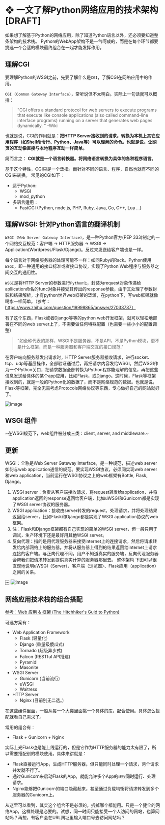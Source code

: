 # ❖ 一文了解Python网络应用的技术架构 [DRAFT]

如果想了解基于Python的网络应用，除了知道Python语言以外，还必须要知道整条架构的技术栈。
Python的WebApp架构不是一气呵成的，而是在每个环节都要挑选一个合适的模块最终组合在一起才能发挥作用。


## 理解CGI

要理解Python的WSGI之前，先要了解什么是`CGI`，了解CGI在网络应用中的作用。

`CGI (Common Gateway Interface)`，常听说但不太明白。实际上一句话就可以概括：

> "CGI offers a standard protocol for web servers to execute programs that execute like console applications (also called command-line interface programs) running on a server that generates web pages dynamically. " -Wiki

也就是说，CGI的作用就是：**把HTTP Server接收到的请求，转换为本机上其它应用程序（如Shell命令行、Python、Java等）可以理解的命令。也就是说，让网页的互动像直接与本地程序互动一样简单。**

简而言之：
**CGI就是一个语言转换器。将网络语言转换为具体的各种程序语言。**

基于这个特性，CGI只是一个泛指。而针对不同的语言、程序，自然也就有不同的CGI来转换。
常见的CGI如下：
- 适于Python:
    - WSGI
    - mod_python
- 多语言适用：
    - FastCGI (Python, node.js, PHP, Ruby, Java, Go, C++, Lua ...)


## 理解WSGI: 针对Python语言的翻译机制

`WSGI (Web Server Gateway Interface)`，是一种Python官方(PEP 333)制定的一个网络交互规范：客户端 -> HTTP服务器 -> WSGI -> Application(Wordpress/Flask/Django)。反过来发送给客户端也是一样。

每个语言对于网络服务器的处理可能不一样：如同Ruby的Rack。Python使用`WSGI`，即一种通用的接口标准或者接口协议，实现了Python Web程序与服务器之间交互的通用性。

`WSGI`是将HTTP Server的参数进行`Python化`，封装为request对象传递给apllication命名的func对象并接受其传出的response参数，由于其处理了参数封装和结果解析，才有python世界web框架的泛滥，在python下，写web框架就像喝水一样简单。（参考：https://www.zhihu.com/question/19998865/answer/27033737）

有了这个东西，Flask或者Django等等的python web开发框架，就可以轻松地部署在不同的web server上了，不需要做任何特殊配置（也需要一些小小的配置调整）

> "如全称代表的那样，WSGI不是服务器，不是API，不是Python模块，更不是什么框架，而是一种服务器和客户端交互的接口规范."

在客户端向服务器发出请求时，HTTP Server服务器接收请求，进行socket、tcp、udp等基层操作，全部验证通过后，再把请求内容发给WSGI。然后WSGI作为一个Python关口，把请求数据全部转换为Python程序能理解的信息，再把这些信息发送给具体的某个app应用，比如Flask，或Django。这时候，Flask等框架接收到的，就是一般的Python化的数据了，而不是网络规范的数据。也就是说，Flask等框架，完全无需考虑Protocols网络协议等东西，专心做好自己的网站就好了。

![image](https://user-images.githubusercontent.com/14041622/48410274-1ee23380-e779-11e8-96f0-df5e585b3722.png)

## WSGI 组件
~在WSGI规范下，web组件被分成三类：client, server, and middleware.~


## 更新

WSGI：全称是Web Server Gateway Interface，是一种规范，描述web server如何与web application通信的规范。要实现WSGI协议，必须同实现web server和web application，当前运行在WSGI协议之上的web框架有Bottle, Flask, Django。

1. WSGI server：负责从客户端接收请求，将request转发给application，并将application返回的response返回给客户端，比如uWSGI和Gunicorn都是实现了WSGI server协议的服务器。
2. WSGI application：接收由server转发的request，处理请求，并将处理结果返回给server，比如Flask和Django都是实现了WSGI application协议的web框架。
3. 注：Flask和Django框架都有自己实现的简单的WSGI server，但一般只用于调试，生产环境下还是最好用其他WSGI server。
4. 反向代理：指的是用代理服务器来接受internet上的连接请求，然后将请求转发给内部网络上的服务器，并将从服务器上得到的结果返回给internet上请求连接的客户端。与正向代理不同，用户不知道真实的服务端，反向代理服务器会帮我们把请求转发到提供真实计算的服务器那里去。
整体架构
下图可以很直观地说明uWSGI（Server）、客户端（浏览器）、Flask应用（application）之间的关系。

￼
![image](https://user-images.githubusercontent.com/14041622/53678715-c621b100-3cfd-11e9-9aa5-e3c83b0beb08.png)



## 网络应用技术栈的组合搭配

[参考：Web 应用 & 框架 (The Hitchhiker's Guid to Python)](https://pythonguidecn.readthedocs.io/zh/latest/scenarios/web.html)

可选方案有：
- Web Application Framework
    - Flask (轻量化)
    - Django (重量级傻瓜式)
    - Tornado (超级异步式)
    - Falcon (RESTful API搭建)
    - Pyramid
    - Masonite
- WSGI Server
    - Gunicorn (当前流行)
    - uWSGI
    - Waitress
- HTTP Server
    - Nginx (目前别无二选。)

在这些组件里面，一般从每一个大类里面挑一个具体的库，配合使用。具体怎么搭配就看自己需求了。

常用的组合有：
- Flask + Gunicorn + Nginx

实际上光Flask也是能上线运行的，但是它作为HTTP服务器的能力太有限了，所以需要搭配别的模块使用。具体来讲就是：
- Flask直接运行App，生成HTTP服务器，但只能同时处理一个请求，两个请求并发就不行了。
- 通过Gunicorn来启动Flask的App，就能允许多个App的`线程`同时运行、处理请求。
- Nginx能够把Gunicorn的端口隐藏起来，甚至通过负载均衡将请求转发到多个服务器的Gunicorn上。

从这里可以看到，其实这个组合不是必须的，拆掉哪个都能用。只是一个健全的网络App，这样处理是必要的。试想，同一时间只能接受一个人访问的网站，也算网站吗？再想，有客户会在URL网址里输入端口号去访问网站吗？

